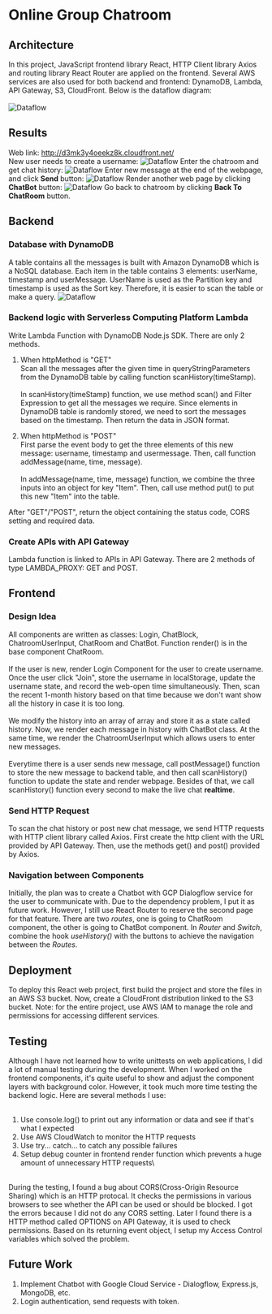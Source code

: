 # Online Group Chatroom
## Architecture
In this project, JavaScript frontend library React, HTTP Client library Axios and routing library React Router are applied on the frontend. Several AWS services are also used for both backend and frontend: DynamoDB, Lambda, API Gateway, S3, CloudFront. Below is the dataflow diagram:\
<br/>
![Dataflow](https://raw.githubusercontent.com/xiaofei0619/ReactExercise/master/documentation/DataFlow.png)
<br/>

## Results
Web link: http://d3mk3y4oeekz8k.cloudfront.net/<br/>
New user needs to create a username:
![Dataflow](https://raw.githubusercontent.com/xiaofei0619/ReactExercise/master/documentation/Login.png)
Enter the chatroom and get chat history:
![Dataflow](https://raw.githubusercontent.com/xiaofei0619/ReactExercise/master/documentation/Chatroom.png)
Enter new message at the end of the webpage, and click **Send** button:
![Dataflow](https://raw.githubusercontent.com/xiaofei0619/ReactExercise/master/documentation/Input.png)
Render another web page by clicking **ChatBot** button:
![Dataflow](https://raw.githubusercontent.com/xiaofei0619/ReactExercise/master/documentation/Chatbot.png)
Go back to chatroom by clicking **Back To ChatRoom** button.
<br/>
## Backend
### Database with DynamoDB
A table contains all the messages is built with Amazon DynamoDB which is a NoSQL database. Each item in the table contains 3 elements: userName, timestamp and userMessage. UserName is used as the Partition key and timestamp is used as the Sort key. Therefore, it is easier to scan the table or make a query.
![Dataflow](https://raw.githubusercontent.com/xiaofei0619/ReactExercise/master/documentation/MessageTable.png)
<br/>
### Backend logic with Serverless Computing Platform Lambda
Write Lambda Function with DynamoDB Node.js SDK. There are only 2 methods.<br/>
1. When httpMethod is "GET"<br/>
Scan all the messages after the given time in queryStringParameters from the DynamoDB table by calling function scanHistory(timeStamp).</br>
<br/>In scanHistory(timeStamp) function, we use method scan() and Filter Expression to get all the messages we require. Since elements in DynamoDB table is randomly stored, we need to sort the messages based on the timestamp. Then return the data in JSON format.

2. When httpMethod is "POST"<br/>
First parse the event body to get the three elements of this new message: username, timestamp and usermessage. Then, call function addMessage(name, time, message).<br/>
<br/>In addMessage(name, time, message) function, we combine the three inputs into an object for key "Item". Then, call use method put() to put this new "Item" into the table.

After "GET"/"POST", return the object containing the status code, CORS setting and required data.
<br/>
### Create APIs with API Gateway
Lambda function is linked to APIs in API Gateway. There are 2 methods of type LAMBDA_PROXY: GET and POST.
<br/>
## Frontend
### Design Idea
All components are written as classes: Login, ChatBlock, ChatroomUserInput, ChatRoom and ChatBot. Function render() is in the base component ChatRoom.\
<br/>
If the user is new, render Login Component for the user to create username. Once the user click "Join", store the username in localStorage, update the username state, and record the web-open time simultaneously. Then, scan the recent 1-month history based on that time because we don't want show all the history in case it is too long. \
<br/>
We modify the history into an array of array and store it as a state called history. Now, we render each message in history with ChatBot class. At the same time, we render the ChatroomUserInput which allows users to enter new messages.\
<br/>
Everytime there is a user sends new message, call postMessage() function to store the new message to backend table, and then call scanHistory() function to update the state and render webpage. Besides of that, we call scanHistory() function every second to make the live chat **realtime**.
<br/>
### Send HTTP Request
To scan the chat history or post new chat message, we send HTTP requests with HTTP client library called Axios. First create the http client with the URL provided by API Gateway. Then, use the methods get() and post() provided by Axios.
<br/>
### Navigation between Components
Initially, the plan was to create a Chatbot with GCP Dialogflow service for the user to communicate with. Due to the dependency problem, I put it as future work. However, I still use React Router to reserve the second page for that feature. There are two *routes*, one is going to ChatRoom component, the other is going to ChatBot component. In *Router* and *Switch*, combine the hook *useHistory()* with the buttons to achieve the navigation between the *Routes*.
<br/>
## Deployment
To deploy this React web project, first build the project and store the files in an AWS S3 bucket. Now, create a CloudFront distribution linked to the S3 bucket. Note: for the entire project, use AWS IAM to manage the role and permissions for accessing different services.
<br/>
## Testing
Although I have not learned how to write unittests on web applications, I did a lot of manual testing during the development. When I worked on the frontend components, it's quite useful to show and adjust the component layers with background color. However, it took much more time testing the backend logic. Here are several methods I use:\
<br/>
1. Use console.log() to print out any information or data and see if that's what I expected
2. Use AWS CloudWatch to monitor the HTTP requests
3. Use try... catch... to catch any possible failures
4. Setup debug counter in frontend render function which prevents a huge amount of unnecessary HTTP requests\
<br/>
During the testing, I found a bug about CORS(Cross-Origin Resource Sharing) which is an HTTP protocal. It checks the permissions in various browsers to see whether the API can be used or should be blocked. I got the errors because I did not do any CORS setting. Later I found there is a HTTP method called OPTIONS on API Gateway, it is used to check permissions. Based on its returning event object, I setup my Access Control variables which solved the problem.
<br/>

## Future Work

1. Implement Chatbot with Google Cloud Service - Dialogflow, Express.js, MongoDB, etc.
2. Login authentication, send requests with token.



